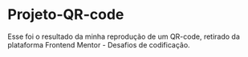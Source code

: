 # Projeto-QR-code
Esse foi o resultado da minha reprodução de um QR-code, retirado da plataforma Frontend Mentor - Desafios de codificação.
